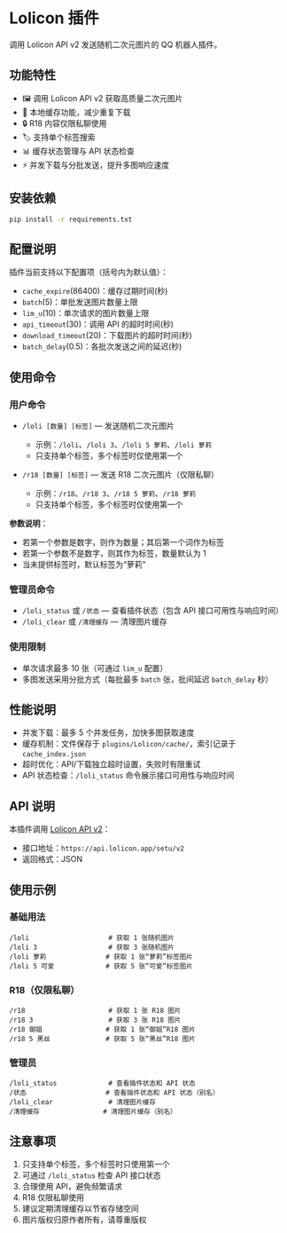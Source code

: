 # Lolicon 插件

调用 Lolicon API v2 发送随机二次元图片的 QQ 机器人插件。

## 功能特性

- 🖼️ 调用 Lolicon API v2 获取高质量二次元图片
- 💾 本地缓存功能，减少重复下载
- 🔒 R18 内容仅限私聊使用
- 🏷️ 支持单个标签搜索
- 📊 缓存状态管理与 API 状态检查
- ⚡ 并发下载与分批发送，提升多图响应速度

## 安装依赖

```bash
pip install -r requirements.txt
```

## 配置说明

插件当前支持以下配置项（括号内为默认值）：

- `cache_expire`(86400)：缓存过期时间(秒)
- `batch`(5)：单批发送图片数量上限
- `lim_u`(10)：单次请求的图片数量上限
- `api_timeout`(30)：调用 API 的超时时间(秒)
- `download_timeout`(20)：下载图片的超时时间(秒)
- `batch_delay`(0.5)：各批次发送之间的延迟(秒)



## 使用命令

### 用户命令

- `/loli [数量] [标签]` — 发送随机二次元图片
  - 示例：`/loli`、`/loli 3`、`/loli 5 萝莉`、`/loli 萝莉`
  - 只支持单个标签，多个标签时仅使用第一个

- `/r18 [数量] [标签]` — 发送 R18 二次元图片（仅限私聊）
  - 示例：`/r18`、`/r18 3`、`/r18 5 萝莉`、`/r18 萝莉`
  - 只支持单个标签，多个标签时仅使用第一个

**参数说明**：
- 若第一个参数是数字，则作为数量；其后第一个词作为标签
- 若第一个参数不是数字，则其作为标签，数量默认为 1
- 当未提供标签时，默认标签为“萝莉”

### 管理员命令

- `/loli_status` 或 `/状态` — 查看插件状态（包含 API 接口可用性与响应时间）
- `/loli_clear` 或 `/清理缓存` — 清理图片缓存

### 使用限制

- 单次请求最多 10 张（可通过 `lim_u` 配置）
- 多图发送采用分批方式（每批最多 `batch` 张，批间延迟 `batch_delay` 秒）

## 性能说明

- 并发下载：最多 5 个并发任务，加快多图获取速度
- 缓存机制：文件保存于 `plugins/Lolicon/cache/`，索引记录于 `cache_index.json`
- 超时优化：API/下载独立超时设置，失败时有限重试
- API 状态检查：`/loli_status` 命令展示接口可用性与响应时间

## API 说明

本插件调用 [Lolicon API v2](https://docs.api.lolicon.app/#/setu)：

- 接口地址：`https://api.lolicon.app/setu/v2`
- 返回格式：JSON

## 使用示例

### 基础用法
```
/loli                    # 获取 1 张随机图片
/loli 3                  # 获取 3 张随机图片
/loli 萝莉               # 获取 1 张“萝莉”标签图片
/loli 5 可爱             # 获取 5 张“可爱”标签图片
```

### R18（仅限私聊）
```
/r18                     # 获取 1 张 R18 图片
/r18 3                   # 获取 3 张 R18 图片
/r18 御姐                # 获取 1 张“御姐”R18 图片
/r18 5 黑丝              # 获取 5 张“黑丝”R18 图片
```

### 管理员
```
/loli_status             # 查看插件状态和 API 状态
/状态                    # 查看插件状态和 API 状态（别名）
/loli_clear              # 清理图片缓存
/清理缓存                # 清理图片缓存（别名）
```

## 注意事项

1. 只支持单个标签，多个标签时只使用第一个
2. 可通过 `/loli_status` 检查 API 接口状态
3. 合理使用 API，避免频繁请求
4. R18 仅限私聊使用
5. 建议定期清理缓存以节省存储空间
6. 图片版权归原作者所有，请尊重版权